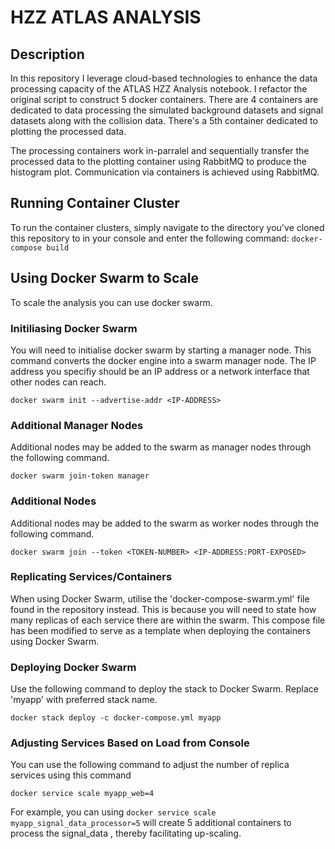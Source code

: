 # HZZ ATLAS ANALYSIS
## Description

In this repository I leverage cloud-based technologies to enhance the data processing capacity of the ATLAS HZZ Analysis notebook.
I refactor the original script to construct 5 docker containers. There are 4 containers are dedicated to data processing the simulated background datasets and signal datasets along with
the collision data. There's a 5th container dedicated to plotting the processed data.

The processing containers work in-parralel and sequentially transfer the processed data to the plotting container using RabbitMQ to produce the histogram plot.
Communication via containers is achieved using RabbitMQ.

## Running Container Cluster

To run the container clusters, simply navigate to the directory you've cloned this repository to in your console and enter the following command:
```docker-compose build```

## Using Docker Swarm to Scale

To scale the analysis you can use docker swarm.

### Initiliasing Docker Swarm

You will need to initialise docker swarm by starting a manager node. This command converts the docker engine into a swarm manager node.
The IP address you specifiy should be an IP address or a network interface that other nodes can reach.

`docker swarm init --advertise-addr <IP-ADDRESS>`

### Additional Manager Nodes

Additional nodes may be added to the swarm as manager nodes through the following command.

`docker swarm join-token manager`

### Additional Nodes

Additional nodes may be added to the swarm as worker nodes through the following command.

`docker swarm join --token <TOKEN-NUMBER> <IP-ADDRESS:PORT-EXPOSED>`

### Replicating Services/Containers

When using Docker Swarm, utilise the 'docker-compose-swarm.yml' file found in the repository instead. This is because you will need to state how many replicas of each service there are within the swarm. This compose file has been modified to serve as a template when deploying the containers using Docker Swarm. 

### Deploying Docker Swarm

Use the following command to deploy the stack to Docker Swarm. Replace 'myapp' with preferred stack name. 

`docker stack deploy -c docker-compose.yml myapp`

### Adjusting Services Based on Load from Console

You can use the following command to adjust the number of replica services using this command

`docker service scale myapp_web=4`

For example, you can using `docker service scale myapp_signal_data_processor=5` will create 5 additional containers to process the signal_data , thereby facilitating up-scaling.







